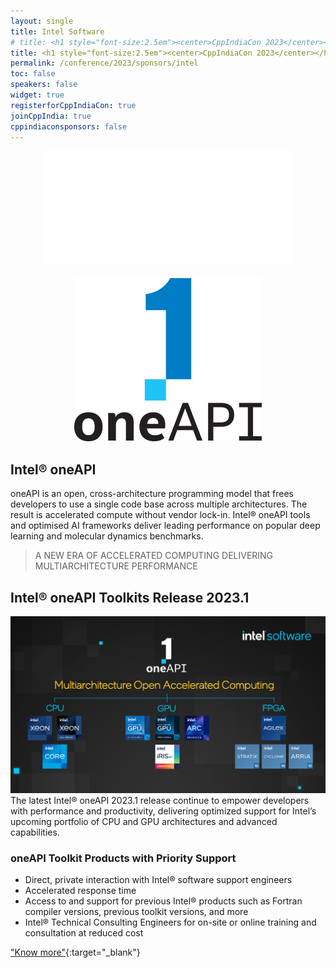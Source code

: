 ```yaml
---
layout: single
title: Intel Software
# title: <h1 style="font-size:2.5em"><center>CppIndiaCon 2023</center></h1><center><p style="font-size:1.5em">Gold Sponsor
title: <h1 style="font-size:2.5em"><center>CppIndiaCon 2023</center></h1><center><p style="font-size:1.5em">The C++ festival of India</p><p style="font-size:1.5em"><mark style="background-color:gold;"><strong>Gold Sponsor</strong></mark>
permalink: /conference/2023/sponsors/intel
toc: false
speakers: false
widget: true
registerforCppIndiaCon: true
joinCppIndia: true
cppindiaconsponsors: false
---
```


<div style="text-align: center;">
  <a href="https://www.intel.com/content/www/us/en/developer/tools/oneapi/toolkits.html">
    <img src="/conference/2023/sponsors/intel.png" alt="Intel Software" title="Intel Software">
  </a>
</div>

<div style="text-align: center; margin-top: 20px;">
  <img src="/conference/2023/sponsors/intel-one-api.png" alt="Intel® oneAPI" title="Intel® oneAPI">
</div>

## Intel® oneAPI

oneAPI is an open, cross-architecture programming model that frees developers to use a single code base across multiple architectures. The result is accelerated compute without vendor lock-in. Intel® oneAPI tools and optimised AI frameworks deliver leading performance on popular deep learning and molecular dynamics benchmarks.

> A NEW ERA OF ACCELERATED COMPUTING
> DELIVERING MULTIARCHITECTURE PERFORMANCE

## Intel® oneAPI Toolkits Release 2023.1
![Intel® oneAPI Toolkits Release ](/conference/2023/sponsors/intel1.png "Intel® oneAPI Toolkits Release ")
The latest Intel® oneAPI 2023.1 release continue to empower developers with performance and productivity, delivering optimized support for Intel’s upcoming portfolio of CPU and GPU architectures and advanced capabilities.

### oneAPI Toolkit Products with Priority Support
- Direct, private interaction with Intel® software support engineers
- Accelerated response time
- Access to and support for previous Intel® products such as Fortran compiler versions, previous toolkit versions, and more
- Intel® Technical Consulting Engineers for on-site or online training and consultation at reduced cost

["Know more"](https://www.intel.com/content/www/us/en/developer/tools/oneapi/toolkits.html){:target="_blank"} 
